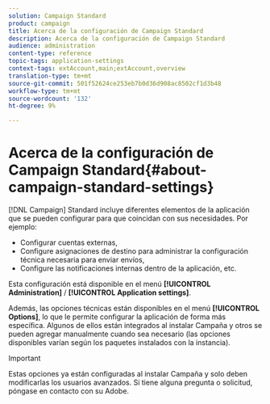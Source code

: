 ```yaml
---
solution: Campaign Standard
product: campaign
title: Acerca de la configuración de Campaign Standard
description: Acerca de la configuración de Campaign Standard
audience: administration
content-type: reference
topic-tags: application-settings
context-tags: extAccount,main;extAccount,overview
translation-type: tm+mt
source-git-commit: 501f52624ce253eb7b0d36d908ac8502cf1d3b48
workflow-type: tm+mt
source-wordcount: '132'
ht-degree: 9%

---
```



# Acerca de la configuración de Campaign Standard{#about-campaign-standard-settings}

[!DNL Campaign] Standard incluye diferentes elementos de la aplicación que se pueden configurar para que coincidan con sus necesidades. Por ejemplo:

* Configurar cuentas externas,
* Configure asignaciones de destino para administrar la configuración técnica necesaria para enviar envíos,
* Configure las notificaciones internas dentro de la aplicación, etc.

Esta configuración está disponible en el menú **[!UICONTROL Administration]** / **[!UICONTROL Application settings]**.

Además, las opciones técnicas están disponibles en el menú **[!UICONTROL Options]**, lo que le permite configurar la aplicación de forma más específica. Algunos de ellos están integrados al instalar Campaña y otros se pueden agregar manualmente cuando sea necesario (las opciones disponibles varían según los paquetes instalados con la instancia).

>[!IMPORTANT]
>
>Estas opciones ya están configuradas al instalar Campaña y solo deben modificarlas los usuarios avanzados. Si tiene alguna pregunta o solicitud, póngase en contacto con su Adobe.
